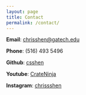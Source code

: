 ```yaml
---
layout: page
title: Contact
permalink: /contact/
---
```


**Email**: chrisshen@gatech.edu

**Phone**: (516) 493 5496

**Github**: [csshen](https://github.com/csshen)

**Youtube**: [CrateNinja](https://www.youtube.com/user/CrateNinja/videos)

**Instagram**: [chrissshen](https://www.instagram.com/chrissshen/)

